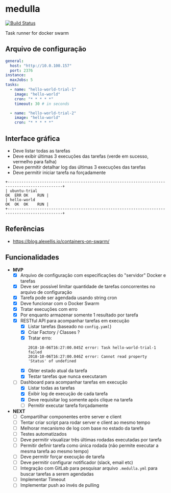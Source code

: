 # medulla

[![Build Status](https://travis-ci.org/calimaborges/medulla.svg?branch=master)](https://travis-ci.org/calimaborges/medulla)

Task runner for docker swarm

## Arquivo de configuração

```yml
general:
  host: "http://10.0.100.157"
  port: 2376
instance:
  maxJobs: 5
tasks:
  - name: "hello-world-trial-1"
    image: "hello-world"
    cron: "* * * * *"
    timeout: 30 # in seconds

  - name: "hello-world-trial-2"
    image: "hello-world"
    cron: "* * * * *"
```

## Interface gráfica

- Deve listar todas as tarefas
- Deve exibir últimas 3 execuções das tarefas (verde em sucesso, vermelho para falha)
- Deve permitir detalhar log das últimas 3 execuções das tarefas
- Deve permitir iniciar tarefa na forçadamente

```
+----------------------------------------------------------------------------------------------+
| ubuntu-trial                                                               OK  ERR OK    RUN |
| hello-world                                                                OK  OK  OK    RUN |
+----------------------------------------------------------------------------------------------+
```

## Referências

- https://blog.alexellis.io/containers-on-swarm/

## Funcionalidades

- **MVP**
  - [x] Arquivo de configuração com especificações do "servidor" Docker e tarefas
  - [x] Deve ser possível limitar quantidade de tarefas concorrentes no arquivo de configuração
  - [x] Tarefa pode ser agendada usando string cron
  - [x] Deve funcionar com o Docker Swarm
  - [x] Tratar execuções com erro
  - [x] Por enquanto armazenar somente 1 resultado por tarefa
  - [x] RESTful API para acompanhar tarefas em execução
    - [x] Listar tarefas (baseado no `config.yaml`)
    - [x] Criar Factory / Classes ?
    - [x] Tratar erro:
      ```
      2018-10-06T16:27:00.045Z error: Task hello-world-trial-1 failed
      2018-10-06T16:27:00.046Z error: Cannot read property 'Status' of undefined
      ```
    - [x] Obter estado atual da tarefa
    - [x] Testar tarefas que nunca executaram
  - [ ] Dashboard para acompanhar tarefas em execução
    - [x] Listar todas as tarefas
    - [x] Exibir log de execução de cada tarefa
    - [x] Deve requisitar log somente após clique na tarefa
    - [ ] Permitir executar tarefa forçadamente
- **NEXT**
  - [ ] Compartilhar componentes entre server e client
  - [ ] Tentar criar script para rodar server e client ao mesmo tempo
  - [ ] Melhorar mecanismo de log com base no estado da tarefa
  - [ ] Testes automatizados
  - [ ] Deve permitir visualizar três últimas rodadas executadas por tarefa
  - [ ] Permitir definir tarefa como única rodada (não permite executar a mesma tarefa ao mesmo tempo)
  - [ ] Deve permitir forçar execução de tarefa
  - [ ] Deve permitir configurar notificador (slack, email etc)
  - [ ] Integração com GitLab para pesquisar arquivo `.medulla.yml` para buscar tarefas a serem agendadas
  - [ ] Implementar Timeout
  - [ ] Implementar push ao invés de pulling
